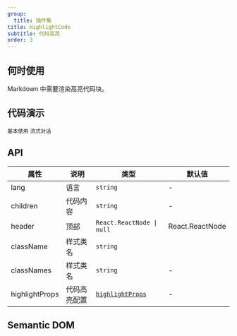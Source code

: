```yaml
---
group:
  title: 插件集
title: HighlightCode
subtitle: 代码高亮
order: 3
---
```


## 何时使用

Markdown 中需要渲染高亮代码块。

## 代码演示

<!-- prettier-ignore -->
<code src="./demo/supersets/HighlightCode/basic.tsx">基本使用</code>
<code src="./demo/supersets/HighlightCode/streaming.tsx">流式对话</code>

## API

<!-- prettier-ignore -->
| 属性 | 说明 | 类型 | 默认值 |
| --- | --- | --- | --- |
| lang | 语言 | `string` | - |
| children | 代码内容 | `string` | - |
| header | 顶部 | `React.ReactNode \| null` | React.ReactNode |
| className | 样式类名 | `string` | |
| classNames | 样式类名 | `string` | - |
| highlightProps | 代码高亮配置 | [`highlightProps`](https://github.com/react-syntax-highlighter/react-syntax-highlighter?tab=readme-ov-file#props) | - |

## Semantic DOM

<code src="./demo/supersets/HighlightCode/_semantic.tsx" simplify="true"></code>
